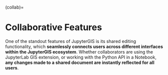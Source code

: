 (collab)=

# Collaborative Features

One of the standout features of JupyterGIS is its shared editing functionality, which **seamlessly connects users across different interfaces within the JupyterGIS ecosystem**. Whether collaborators are using the JupyterLab GIS extension, or working with the Python API in a Notebook, **any changes made to a shared document are instantly reflected for all users**.
